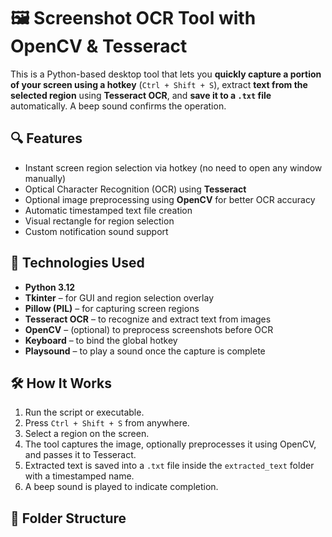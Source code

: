 # 🖼️ Screenshot OCR Tool with OpenCV & Tesseract

This is a Python-based desktop tool that lets you **quickly capture a portion of your screen using a hotkey** (`Ctrl + Shift + S`), extract **text from the selected region** using **Tesseract OCR**, and **save it to a `.txt` file** automatically. A beep sound confirms the operation.

## 🔍 Features

- Instant screen region selection via hotkey (no need to open any window manually)
- Optical Character Recognition (OCR) using **Tesseract**
- Optional image preprocessing using **OpenCV** for better OCR accuracy
- Automatic timestamped text file creation
- Visual rectangle for region selection
- Custom notification sound support

## 🧪 Technologies Used

- **Python 3.12**
- **Tkinter** – for GUI and region selection overlay
- **Pillow (PIL)** – for capturing screen regions
- **Tesseract OCR** – to recognize and extract text from images
- **OpenCV** – (optional) to preprocess screenshots before OCR
- **Keyboard** – to bind the global hotkey
- **Playsound** – to play a sound once the capture is complete

## 🛠️ How It Works

1. Run the script or executable.
2. Press `Ctrl + Shift + S` from anywhere.
3. Select a region on the screen.
4. The tool captures the image, optionally preprocesses it using OpenCV, and passes it to Tesseract.
5. Extracted text is saved into a `.txt` file inside the `extracted_text` folder with a timestamped name.
6. A beep sound is played to indicate completion.

## 📂 Folder Structure

